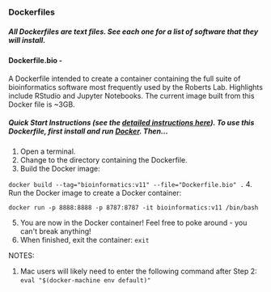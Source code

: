 ### Dockerfiles

##### All Dockerfiles are text files. See each one for a list of software that they will install.

#### Dockerfile.bio - 
A Dockerfile intended to create a container containing the full suite of bioinformatics software most frequently used by the Roberts Lab. Highlights include RStudio and Jupyter Notebooks. The current image built from this Docker file is ~3GB. 

##### Quick Start Instructions (see the [detailed instructions here](https://github.com/sr320/LabDocs/blob/master/code/docker.md)). To use this Dockerfile, first install and run [Docker](https://www.docker.com/). Then...
1. Open a terminal.
2. Change to the directory containing the Dockerfile.
3. Build the Docker image: 
  
  ```docker build --tag="bioinformatics:v11" --file="Dockerfile.bio" .```
4. Run the Docker image to create a Docker container:

  ```docker run -p 8888:8888 -p 8787:8787 -it bioinformatics:v11 /bin/bash```

5. You are now in the Docker container! Feel free to poke around - you can't break anything!
6. When finished, exit the container: ```exit```

NOTES: 

1. Mac users will likely need to enter the following command after Step 2: ```eval "$(docker-machine env default)"```


